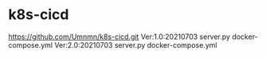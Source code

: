 # k8s-cicd
https://github.com/Umnmn/k8s-cicd.git
Ver:1.0:20210703 server.py docker-compose.yml
Ver:2.0:20210703 server.py docker-compose.yml